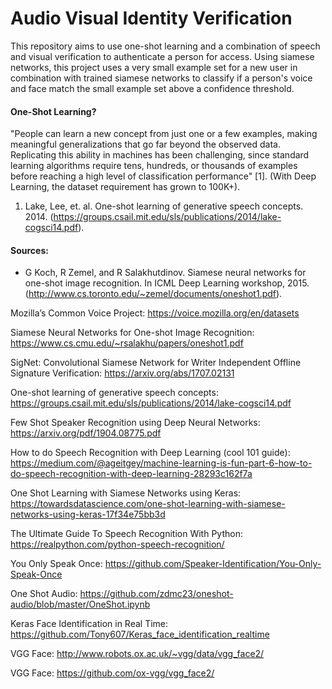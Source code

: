 # Audio Visual Identity Verification

This repository aims to use one-shot learning and a combination of speech and visual verification to authenticate a person for access. Using siamese networks, this project uses a very small example set for a new user in combination with trained siamese networks to classify if a person's voice and face match the small example set above a confidence threshold.


#### One-Shot Learning?

"People can learn a new concept from just one or a few examples, making meaningful generalizations that go far beyond the observed data. Replicating this ability in machines has been challenging, since standard learning algorithms require tens, hundreds, or thousands of examples before reaching a high level of classification performance" [1]. (With Deep Learning, the dataset requirement has grown to 100K+).

1. Lake, Lee, et. al. One-shot learning of generative speech concepts. 2014. (https://groups.csail.mit.edu/sls/publications/2014/lake-cogsci14.pdf).

#### Sources:

- G Koch, R Zemel, and R Salakhutdinov. Siamese neural networks for one-shot image recognition. In
ICML Deep Learning workshop, 2015. (http://www.cs.toronto.edu/~zemel/documents/oneshot1.pdf).

Mozilla’s Common Voice Project: https://voice.mozilla.org/en/datasets

Siamese Neural Networks for One-shot Image Recognition: https://www.cs.cmu.edu/~rsalakhu/papers/oneshot1.pdf

SigNet: Convolutional Siamese Network for Writer Independent Offline Signature Verification: https://arxiv.org/abs/1707.02131

One-shot learning of generative speech concepts: https://groups.csail.mit.edu/sls/publications/2014/lake-cogsci14.pdf

Few Shot Speaker Recognition using Deep Neural Networks: https://arxiv.org/pdf/1904.08775.pdf

How to do Speech Recognition with Deep Learning (cool 101 guide): https://medium.com/@ageitgey/machine-learning-is-fun-part-6-how-to-do-speech-recognition-with-deep-learning-28293c162f7a

One Shot Learning with Siamese Networks using Keras: https://towardsdatascience.com/one-shot-learning-with-siamese-networks-using-keras-17f34e75bb3d

The Ultimate Guide To Speech Recognition With Python: https://realpython.com/python-speech-recognition/

You Only Speak Once: https://github.com/Speaker-Identification/You-Only-Speak-Once

One Shot Audio: https://github.com/zdmc23/oneshot-audio/blob/master/OneShot.ipynb

Keras Face Identification in Real Time: https://github.com/Tony607/Keras_face_identification_realtime

VGG Face: http://www.robots.ox.ac.uk/~vgg/data/vgg_face2/

VGG Face: https://github.com/ox-vgg/vgg_face2/
